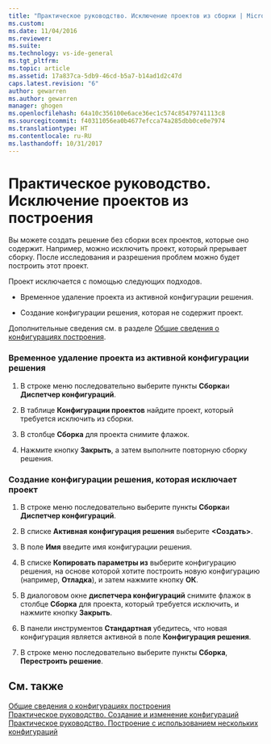 ```yaml
---
title: "Практическое руководство. Исключение проектов из сборки | Microsoft Docs"
ms.custom: 
ms.date: 11/04/2016
ms.reviewer: 
ms.suite: 
ms.technology: vs-ide-general
ms.tgt_pltfrm: 
ms.topic: article
ms.assetid: 17a837ca-5db9-46cd-b5a7-b14ad1d2c47d
caps.latest.revision: "6"
author: gewarren
ms.author: gewarren
manager: ghogen
ms.openlocfilehash: 64a10c356100e6ace36ec1c574c85479741113c8
ms.sourcegitcommit: f40311056ea0b4677efcca74a285dbb0ce0e7974
ms.translationtype: HT
ms.contentlocale: ru-RU
ms.lasthandoff: 10/31/2017
---
```

# <a name="how-to-exclude-projects-from-a-build"></a>Практическое руководство. Исключение проектов из построения
Вы можете создать решение без сборки всех проектов, которые оно содержит. Например, можно исключить проект, который прерывает сборку. После исследования и разрешения проблем можно будет построить этот проект.  
  
 Проект исключается с помощью следующих подходов.  
  
-   Временное удаление проекта из активной конфигурации решения.  
  
-   Создание конфигурации решения, которая не содержит проект.  
  
 Дополнительные сведения см. в разделе [Общие сведения о конфигурациях построения](../ide/understanding-build-configurations.md).  
  
### <a name="to-temporarily-remove-a-project-from-the-active-solution-configuration"></a>Временное удаление проекта из активной конфигурации решения  
  
1.  В строке меню последовательно выберите пункты **Сборка**и **Диспетчер конфигураций**.  
  
2.  В таблице **Конфигурации проектов** найдите проект, который требуется исключить из сборки.  
  
3.  В столбце **Сборка** для проекта снимите флажок.  
  
4.  Нажмите кнопку **Закрыть**, а затем выполните повторную сборку решения.  
  
### <a name="to-create-a-solution-configuration-that-excludes-a-project"></a>Создание конфигурации решения, которая исключает проект  
  
1.  В строке меню последовательно выберите пункты **Сборка**и **Диспетчер конфигураций**.  
  
2.  В списке **Активная конфигурация решения** выберите **\<Создать>**.  
  
3.  В поле **Имя** введите имя конфигурации решения.  
  
4.  В списке **Копировать параметры из** выберите конфигурацию решения, на основе которой хотите построить новую конфигурацию (например, **Отладка**), и затем нажмите кнопку **ОК**.  
  
5.  В диалоговом окне **диспетчера конфигураций** снимите флажок в столбце **Сборка** для проекта, который требуется исключить, и нажмите кнопку **Закрыть**.  
  
6.  В панели инструментов **Стандартная** убедитесь, что новая конфигурация является активной в поле **Конфигурация решения**.  
  
7.  В строке меню последовательно выберите пункты **Сборка**, **Перестроить решение**.  
  
## <a name="see-also"></a>См. также  
 [Общие сведения о конфигурациях построения](../ide/understanding-build-configurations.md)   
 [Практическое руководство. Создание и изменение конфигураций](../ide/how-to-create-and-edit-configurations.md)   
 [Практическое руководство. Построение с использованием нескольких конфигураций](../ide/how-to-build-multiple-configurations-simultaneously.md)